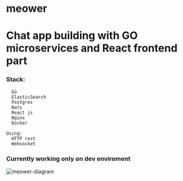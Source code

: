 # meower
# Chat app building with GO microservices and React frontend part

### Stack:
```
  Go
  ElasticSearch
  Postgres
  Nats
  React js
  Nginx
  Docker

Using:
  HTTP rest
  Websocket
```

### Currently working only on dev enviroment

![meower-diagram](https://github.com/salesforceanton/meower/assets/125591261/1b36ad37-2ac8-4e30-be10-9a8e0764bd8d)


